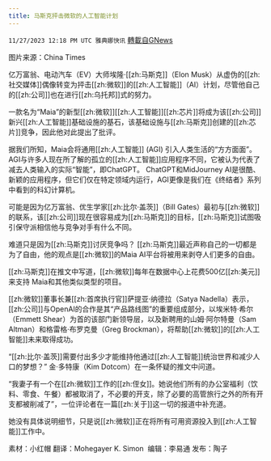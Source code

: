 ```yaml
---
title: 马斯克抨击微软的人工智能计划
---
```

`11/27/2023 12:18 PM UTC 雅典娜快讯` [轉載自GNews](https://gnews.org/articles/2042241)

图片来源：China Times

亿万富翁、电动汽车（EV）大师埃隆·[[zh:马斯克]]（Elon Musk）从虚伪的[[zh:社交媒体]]偶像转变为抨击[[zh:微软]]的[[zh:人工智能]]（AI）计划，尽管他自己的[[zh:公司]]也在进行[[zh:乌托邦]]式的努力。

一款名为“Maia”的新型[[zh:微软]][[zh:人工智能]][[zh:芯片]]将成为该[[zh:公司]]新兴[[zh:人工智能]]基础设施的基石，该基础设施与[[zh:马斯克]]创建的[[zh:芯片]]竞争，因此他对此提出了批评。

据我们所知，Maia会将通用[[zh:人工智能]] (AGI) 引入人类生活的“方方面面”。AGI与许多人现在所了解的孤立的[[zh:人工智能]]应用程序不同，它被认为代表了减去人类输入的实际“智能”，即ChatGPT。
ChatGPT和MidJourney AI是很酷、新颖的应用程序，但它们仅在特定领域内运行，AGI更像是我们在《终结者》系列中看到的科幻计算机。

可能是因为亿万富翁、优生学家[[zh:比尔·盖茨]]（Bill Gates）最初与[[zh:微软]]的联系，该[[zh:公司]]现在很容易成为[[zh:马斯克]]的目标，[[zh:马斯克]]试图吸引保守派相信他与竞争对手有什么不同。

难道只是因为[[zh:马斯克]]讨厌竞争吗？
[[zh:马斯克]]最近声称自己的一切都是为了自由，他的观点是[[zh:微软]]的Maia AI平台将被用来剥夺人们更多的自由。

[[zh:马斯克]]在推文中写道，[[zh:微软]]每年在数据中心上花费500亿[[zh:美元]]来支持 Maia和其他类似类型的项目。

[[zh:微软]]董事长兼[[zh:首席执行官]]萨提亚·纳德拉（Satya Nadella）表示，[[zh:公司]]与OpenAI的合作是其“产品路线图”的重要组成部分，以埃米特·希尔（Emmett Shear）为首的该部门新领导层，以及新聘用的山姆·阿尔特曼（Sam Altman）和格雷格·布罗克曼（Greg Brockman），将帮助[[zh:微软]]的[[zh:人工智能]]未来取得成功。 

“[[zh:比尔·盖茨]]需要付出多少才能维持他通过[[zh:人工智能]]统治世界和减少人口的梦想？” 金·多特康（Kim Dotcom）在一条怀疑的推文中问道。

 “我妻子有一个在[[zh:微软]]工作的[[zh:侄女]]。她说他们所有的办公室福利（饮料、零食、午餐）都被取消了，不必要的开支，除了必要的高管旅行之外的所有开支都被削减了”，一位评论者在一篇[[zh:关于]]这一切的报道中补充道。

她没有具体说明细节，只是说[[zh:微软]]正在将所有可用资源投入到[[zh:人工智能]]工作中。

   
素材：小红帽   翻译：Mohegayer K. Simon   编辑：李易通  发布：陶子


